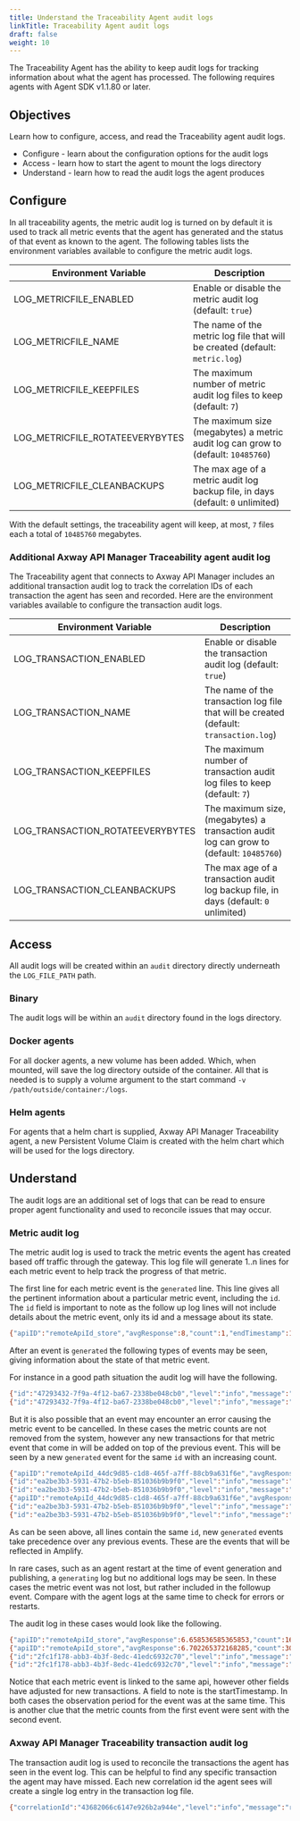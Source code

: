 ```yaml
---
title: Understand the Traceability Agent audit logs
linkTitle: Traceability Agent audit logs
draft: false
weight: 10
---
```

The Traceability Agent has the ability to keep audit logs for tracking information about what the agent has processed.  The following requires agents with Agent SDK v1.1.80 or later.

## Objectives

Learn how to configure, access, and read the Traceability agent audit logs.

* Configure - learn about the configuration options for the audit logs
* Access - learn how to start the agent to mount the logs directory
* Understand - learn how to read the audit logs the agent produces

## Configure

In all traceability agents, the metric audit log is turned on by default it is used to track all metric events that the agent has generated and the status of that event as known to the agent. The following tables lists the environment variables available to configure the metric audit logs.

| Environment Variable            | Description                                                                         |
| ------------------------------- | ----------------------------------------------------------------------------------- |
| LOG_METRICFILE_ENABLED          | Enable or disable the metric audit log (default: `true`)                            |
| LOG_METRICFILE_NAME             | The name of the metric log file that will be created (default: `metric.log`)        |
| LOG_METRICFILE_KEEPFILES        | The maximum number of metric audit log files to keep (default: `7`)                 |
| LOG_METRICFILE_ROTATEEVERYBYTES | The maximum size (megabytes) a metric audit log can grow to (default: `10485760`) |
| LOG_METRICFILE_CLEANBACKUPS     | The max age of a metric audit log backup file, in days (default: `0` unlimited)     |

With the default settings, the traceability agent will keep, at most, `7` files each a total of `10485760` megabytes.

### Additional Axway API Manager Traceability agent audit log

The Traceability agent that connects to Axway API Manager includes an additional transaction audit log to track the correlation IDs of each transaction the agent has seen and recorded. Here are the environment variables available to configure the transaction audit logs.

| Environment Variable             | Description                                                                              |
| -------------------------------- | ---------------------------------------------------------------------------------------- |
| LOG_TRANSACTION_ENABLED          | Enable or disable the transaction audit log (default: `true`)                            |
| LOG_TRANSACTION_NAME             | The name of the transaction log file that will be created (default: `transaction.log`)   |
| LOG_TRANSACTION_KEEPFILES        | The maximum number of transaction audit log files to keep (default: `7`)                 |
| LOG_TRANSACTION_ROTATEEVERYBYTES | The maximum size, (megabytes) a transaction audit log can grow to (default: `10485760`) |
| LOG_TRANSACTION_CLEANBACKUPS     | The max age of a transaction audit log backup file, in days (default: `0` unlimited)     |

## Access

All audit logs will be created within an `audit` directory directly underneath the `LOG_FILE_PATH` path.

### Binary

The audit logs will be within an `audit` directory found in the logs directory.

### Docker agents

For all docker agents, a new volume has been added. Which, when mounted, will save the log directory outside of the container. All that is needed is to supply a volume argument to the start command `-v /path/outside/container:/logs`.

### Helm agents

For agents that a helm chart is supplied, Axway API Manager Traceability agent, a new Persistent Volume Claim is created with the helm chart which will be used for the logs directory.

## Understand

The audit logs are an additional set of logs that can be read to ensure proper agent functionality and used to reconcile issues that may occur.

### Metric audit log

The metric audit log is used to track the metric events the agent has created based off traffic through the gateway. This log file will generate 1..n lines for each metric event to help track the progress of that metric.

The first line for each metric event is the `generated` line. This line gives all the pertinent information about a particular metric event, including the `id`. The `id` field is important to note as the follow up log lines will not include details about the metric event, only its id and a message about its state.

```bash
{"apiID":"remoteApiId_store","avgResponse":8,"count":1,"endTimestamp":1713556832244,"id":"47293432-7f9a-4f12-ba67-2338be048cb0","level":"info","maxResponse":8,"message":"generated","minResponse":8,"startTimestamp":1713556375134,"status":"403","time":"2024-04-19T20:00:32Z"}
```

After an event is `generated` the following types of events may be seen, giving information about the state of that metric event.

For instance in a good path situation the audit log will have the following.

```bash
{"id":"47293432-7f9a-4f12-ba67-2338be048cb0","level":"info","message":"publishing","time":"2024-04-19T20:00:32Z"}
{"id":"47293432-7f9a-4f12-ba67-2338be048cb0","level":"info","message":"published","time":"2024-04-19T20:00:32Z"}
```

But it is also possible that an event may encounter an error causing the metric event to be cancelled. In these cases the metric counts are not removed from the system, however any new transactions for that metric event that come in will be added on top of the previous event. This will be seen by a new `generated` event for the same `id` with an increasing count.

```bash
{"apiID":"remoteApiId_44dc9d85-c1d8-465f-a7ff-88cb9a631f6e","avgResponse":1318,"count":40,"endTimestamp":1712933224025,"id":"ea2be3b3-5931-47b2-b5eb-851036b9b9f0","level":"info","maxResponse":1318,"message":"generated","minResponse":1318,"startTimestamp":1712932910655,"status":"200","time":"2024-04-12T07:47:04-07:00"}
{"id":"ea2be3b3-5931-47b2-b5eb-851036b9b9f0","level":"info","message":"publishing","time":"2024-04-12T07:47:35-07:00"}
{"id":"ea2be3b3-5931-47b2-b5eb-851036b9b9f0","level":"info","message":"event cancelled, counts added at next publish","time":"2024-04-12T07:47:35-07:00"}
{"apiID":"remoteApiId_44dc9d85-c1d8-465f-a7ff-88cb9a631f6e","avgResponse":1318,"count":100,"endTimestamp":1712933652207,"id":"ea2be3b3-5931-47b2-b5eb-851036b9b9f0","level":"info","maxResponse":1318,"message":"generated","minResponse":1318,"startTimestamp":1712932910655,"status":"200","time":"2024-04-12T07:54:12-07:00"}
{"id":"ea2be3b3-5931-47b2-b5eb-851036b9b9f0","level":"info","message":"publishing","time":"2024-04-12T07:54:24-07:00"}
{"id":"ea2be3b3-5931-47b2-b5eb-851036b9b9f0","level":"info","message":"published","time":"2024-04-12T07:54:25-07:00"}
```

As can be seen above, all lines contain the same `id`, new `generated` events take precedence over any previous events. These are the events that will be reflected in Amplify.

In rare cases, such as an agent restart at the time of event generation and publishing, a `generating` log but no additional logs may be seen. In these cases the metric event was not lost, but rather included in the followup event. Compare with the agent logs at the same time to check for errors or restarts.

The audit log in these cases would look like the following.

```bash
{"apiID":"remoteApiId_store","avgResponse":6.658536585365853,"count":164,"endTimestamp":1713564740997,"id":"286639d4-af0b-4bd9-8912-71a8cb99dccd","level":"info","maxResponse":9,"message":"generated","minResponse":6,"startTimestamp":1713558936461,"status":"403","time":"2024-04-19T22:12:20Z"}
{"apiID":"remoteApiId_store","avgResponse":6.702265372168285,"count":309,"endTimestamp":1713565867138,"id":"2fc1f178-abb3-4b3f-8edc-41edc6932c70","level":"info","maxResponse":17,"message":"generated","minResponse":6,"startTimestamp":1713558936461,"status":"403","time":"2024-04-19T22:31:07Z"}
{"id":"2fc1f178-abb3-4b3f-8edc-41edc6932c70","level":"info","message":"publishing","time":"2024-04-19T22:31:07Z"}
{"id":"2fc1f178-abb3-4b3f-8edc-41edc6932c70","level":"info","message":"published","time":"2024-04-19T22:31:08Z"}
```

Notice that each metric event is linked to the same api, however other fields have adjusted for new transactions. A field to note is the startTimestamp. In both cases the observation period for the event was at the same time. This is another clue that the metric counts from the first event were sent with the second event.

### Axway API Manager Traceability transaction audit log

The transaction audit log is used to reconcile the transactions the agent has seen in the event log. This can be helpful to find any specific transaction the agent may have missed.  Each new correlation id the agent sees will create a single log entry in the transaction log file.

```bash
{"correlationId":"43682066c6147e926b2a944e","level":"info","message":"recorded","time":"2024-04-18T00:24:37Z"}
```
